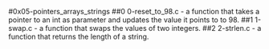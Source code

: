 #0x05-pointers_arrays_strings
##0 0-reset_to_98.c - a function that takes a pointer to an int as parameter and updates the value it points to to 98.
##1 1-swap.c - a function that swaps the values of two integers.
##2 2-strlen.c - a function that returns the length of a string.

